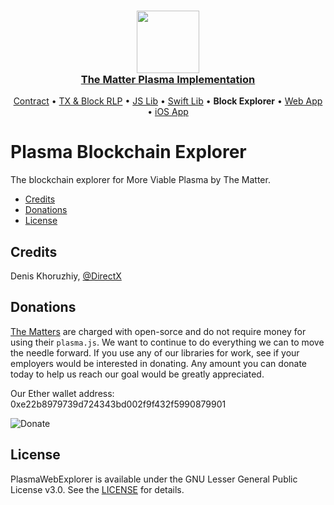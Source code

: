 <h3 align="center">
  <a href="https://thematter.io/">
    <img src="https://scontent-arn2-1.xx.fbcdn.net/v/t1.0-9/42614873_308414336637874_8225471638720741376_n.png?_nc_cat=106&_nc_ht=scontent-arn2-1.xx&oh=36eec27649e6cb3079108415d8bb77b7&oe=5CB0FBF8" width="100" />
    <br />
    The Matter Plasma Implementation
  </a>
</h3>
<p align="center">
  <a href="https://github.com/matterinc/PlasmaContract">Contract</a> &bull;
  <a href="https://github.com/matterinc/plasma.js">TX & Block RLP</a> &bull;
  <a href="https://github.com/matterinc/PlasmaManager">JS Lib</a> &bull;
  <a href="https://github.com/matterinc/PlasmaSwiftLib">Swift Lib</a> &bull;
  <b>Block Explorer</b> &bull;
  <a href="https://github.com/matterinc/PlasmaWebUI">Web App</a> &bull;
  <a href="https://github.com/matterinc/DiveLane">iOS App</a>
</p>

# Plasma Blockchain Explorer

The blockchain explorer for More Viable Plasma by The Matter.

<!-- toc -->

- [Credits](#credits)
- [Donations](#donations)
- [License](#license)

<!-- tocstop -->

## Credits

Denis Khoruzhiy, [@DirectX](https://github.com/DirectX)

## Donations

[The Matters](https://github.com/orgs/matterinc/people) are charged with open-sorсe and do not require money for using their `plasma.js`.
We want to continue to do everything we can to move the needle forward.
If you use any of our libraries for work, see if your employers would be interested in donating. Any amount you can donate today to help us reach our goal would be greatly appreciated.

Our Ether wallet address: 0xe22b8979739d724343bd002f9f432f5990879901

![Donate](http://qrcoder.ru/code/?0xe22b8979739d724343bd002f9f432f5990879901&4&0)

## License

PlasmaWebExplorer is available under the GNU Lesser General Public License v3.0. See the [LICENSE](https://github.com/matterinc/PlasmaWebExplorer/blob/master/LICENSE) for details.
